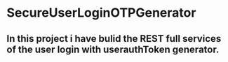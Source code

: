 # SecureUserLoginOTPGenerator
## In this project i have bulid the REST full services of the user login with userauthToken generator.